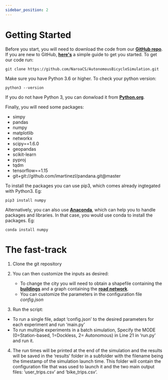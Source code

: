 ```yaml
---
sidebar_position: 2
---
```


# Getting Started

Before you start, you will need to download the code from our **[GitHub repo](https://github.com/NaroaCS/AutonomousBicycleSimulation)**. If you are new to GitHub, **[here's](http://rogerdudler.github.io/git-guide/)** a simple guide to get you started. To get our code run:

```shell
git clone https://github.com/NaroaCS/AutonomousBicycleSimulation.git
```

Make sure you have Python 3.6 or higher. To check your python version:

```shell
python3 --version
```

If you do not have Python 3, you can donwload it from  **[Python.org](https://www.python.org/downloads/)**. 

Finally, you will need some packages:

* simpy
* pandas
* numpy
* matplotlib
* networkx
* scipy==1.6.0
* geopandas
* scikit-learn
* pyproj
* tqdm
* tensorflow==1.15
* git+git://github.com/imartinezl/pandana.git@master

To install the packages you can use pip3, which comes already ingtegated with Python3. Eg:

```shell
pip3 install numpy
```

Alternatively, you can also use **[Anaconda](https://www.anaconda.com/)**, which can help you to handle packages and libraries. In that case, you would use conda to install the packages. Eg: 

```shell
conda install numpy
```

# The fast-track

1. Clone the git repository
2. You can then customize the inputs as desired:
    * To change the city you will need to obtain a shapefile containing the **[buildings](https://osmbuildings.org/)** and a graph containing the **[road network](https://overpass-turbo.eu/)**. 
    * You can customize the parameters in the configuration file *config.json*

3. Run the script:
* To run a single file, adapt ‘config.json’ to the desired parameters for each experiment and run ‘main.py’
* To run multiple experiments in a batch simulation, Specify the MODE (0=Station-based, 1=Dockless, 2= Autonomous) in Line 21 in ‘run.py’ and run it.

4. The run times will be printed at the end of the simulation and the results will be saved in the ‘results’ folder in a subfolder with the filename being the timestamp of the simulation launch time. This folder will contain the configuration file that was used to launch it and the two main output files: ‘user_trips.csv’ and ‘bike_trips.csv’.
